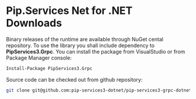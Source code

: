 # Pip.Services Net for .NET Downloads

Binary releases of the runtime are available through NuGet cental repository. 
To use the library you shall include dependency to **PipServices3.Grpc**.
You can install the package from VisualStudio or from Package Manager console:

```bash
Install-Package PipServices3.Grpc
``` 

Source code can be checked out from github repository:

```bash
git clone git@github.com:pip-services3-dotnet/pip-services3-grpc-dotnet.git
```
